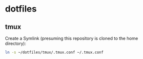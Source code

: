 # dotfiles

## tmux

Create a Symlink (presuming this repository is cloned to the home directory):

```sh
ln -s ~/dotfiles/tmux/.tmux.conf ~/.tmux.conf
```


